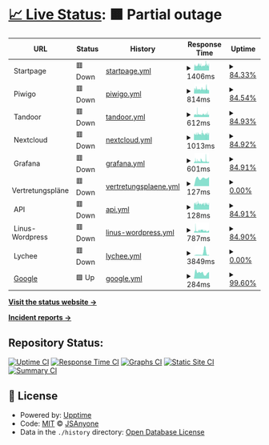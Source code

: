 # [📈 Live Status](https://JSAnyone.github.io/upptime): <!--live status--> **🟧 Partial outage**

<!--start: status pages-->
<!-- This summary is generated by Upptime (https://github.com/upptime/upptime) -->
<!-- Do not edit this manually, your changes will be overwritten -->
<!-- prettier-ignore -->
| URL | Status | History | Response Time | Uptime |
| --- | ------ | ------- | ------------- | ------ |
| <img alt="" src="https://icons.duckduckgo.com/ip3/null.ico" height="13"> Startpage | 🟥 Down | [startpage.yml](https://github.com/jscmidt/upptime/commits/HEAD/history/startpage.yml) | <details><summary><img alt="Response time graph" src="./graphs/startpage/response-time-week.png" height="20"> 1406ms</summary><br><a href="https://JSAnyone.github.io/upptime/history/startpage"><img alt="Response time 1229" src="https://img.shields.io/endpoint?url=https%3A%2F%2Fraw.githubusercontent.com%2Fjscmidt%2Fupptime%2FHEAD%2Fapi%2Fstartpage%2Fresponse-time.json"></a><br><a href="https://JSAnyone.github.io/upptime/history/startpage"><img alt="24-hour response time 1359" src="https://img.shields.io/endpoint?url=https%3A%2F%2Fraw.githubusercontent.com%2Fjscmidt%2Fupptime%2FHEAD%2Fapi%2Fstartpage%2Fresponse-time-day.json"></a><br><a href="https://JSAnyone.github.io/upptime/history/startpage"><img alt="7-day response time 1406" src="https://img.shields.io/endpoint?url=https%3A%2F%2Fraw.githubusercontent.com%2Fjscmidt%2Fupptime%2FHEAD%2Fapi%2Fstartpage%2Fresponse-time-week.json"></a><br><a href="https://JSAnyone.github.io/upptime/history/startpage"><img alt="30-day response time 1336" src="https://img.shields.io/endpoint?url=https%3A%2F%2Fraw.githubusercontent.com%2Fjscmidt%2Fupptime%2FHEAD%2Fapi%2Fstartpage%2Fresponse-time-month.json"></a><br><a href="https://JSAnyone.github.io/upptime/history/startpage"><img alt="1-year response time 1232" src="https://img.shields.io/endpoint?url=https%3A%2F%2Fraw.githubusercontent.com%2Fjscmidt%2Fupptime%2FHEAD%2Fapi%2Fstartpage%2Fresponse-time-year.json"></a></details> | <details><summary><a href="https://JSAnyone.github.io/upptime/history/startpage">84.33%</a></summary><a href="https://JSAnyone.github.io/upptime/history/startpage"><img alt="All-time uptime 99.62%" src="https://img.shields.io/endpoint?url=https%3A%2F%2Fraw.githubusercontent.com%2Fjscmidt%2Fupptime%2FHEAD%2Fapi%2Fstartpage%2Fuptime.json"></a><br><a href="https://JSAnyone.github.io/upptime/history/startpage"><img alt="24-hour uptime 88.16%" src="https://img.shields.io/endpoint?url=https%3A%2F%2Fraw.githubusercontent.com%2Fjscmidt%2Fupptime%2FHEAD%2Fapi%2Fstartpage%2Fuptime-day.json"></a><br><a href="https://JSAnyone.github.io/upptime/history/startpage"><img alt="7-day uptime 84.33%" src="https://img.shields.io/endpoint?url=https%3A%2F%2Fraw.githubusercontent.com%2Fjscmidt%2Fupptime%2FHEAD%2Fapi%2Fstartpage%2Fuptime-week.json"></a><br><a href="https://JSAnyone.github.io/upptime/history/startpage"><img alt="30-day uptime 90.03%" src="https://img.shields.io/endpoint?url=https%3A%2F%2Fraw.githubusercontent.com%2Fjscmidt%2Fupptime%2FHEAD%2Fapi%2Fstartpage%2Fuptime-month.json"></a><br><a href="https://JSAnyone.github.io/upptime/history/startpage"><img alt="1-year uptime 99.17%" src="https://img.shields.io/endpoint?url=https%3A%2F%2Fraw.githubusercontent.com%2Fjscmidt%2Fupptime%2FHEAD%2Fapi%2Fstartpage%2Fuptime-year.json"></a></details>
| <img alt="" src="https://icons.duckduckgo.com/ip3/null.ico" height="13"> Piwigo | 🟥 Down | [piwigo.yml](https://github.com/jscmidt/upptime/commits/HEAD/history/piwigo.yml) | <details><summary><img alt="Response time graph" src="./graphs/piwigo/response-time-week.png" height="20"> 814ms</summary><br><a href="https://JSAnyone.github.io/upptime/history/piwigo"><img alt="Response time 674" src="https://img.shields.io/endpoint?url=https%3A%2F%2Fraw.githubusercontent.com%2Fjscmidt%2Fupptime%2FHEAD%2Fapi%2Fpiwigo%2Fresponse-time.json"></a><br><a href="https://JSAnyone.github.io/upptime/history/piwigo"><img alt="24-hour response time 956" src="https://img.shields.io/endpoint?url=https%3A%2F%2Fraw.githubusercontent.com%2Fjscmidt%2Fupptime%2FHEAD%2Fapi%2Fpiwigo%2Fresponse-time-day.json"></a><br><a href="https://JSAnyone.github.io/upptime/history/piwigo"><img alt="7-day response time 814" src="https://img.shields.io/endpoint?url=https%3A%2F%2Fraw.githubusercontent.com%2Fjscmidt%2Fupptime%2FHEAD%2Fapi%2Fpiwigo%2Fresponse-time-week.json"></a><br><a href="https://JSAnyone.github.io/upptime/history/piwigo"><img alt="30-day response time 806" src="https://img.shields.io/endpoint?url=https%3A%2F%2Fraw.githubusercontent.com%2Fjscmidt%2Fupptime%2FHEAD%2Fapi%2Fpiwigo%2Fresponse-time-month.json"></a><br><a href="https://JSAnyone.github.io/upptime/history/piwigo"><img alt="1-year response time 678" src="https://img.shields.io/endpoint?url=https%3A%2F%2Fraw.githubusercontent.com%2Fjscmidt%2Fupptime%2FHEAD%2Fapi%2Fpiwigo%2Fresponse-time-year.json"></a></details> | <details><summary><a href="https://JSAnyone.github.io/upptime/history/piwigo">84.54%</a></summary><a href="https://JSAnyone.github.io/upptime/history/piwigo"><img alt="All-time uptime 99.62%" src="https://img.shields.io/endpoint?url=https%3A%2F%2Fraw.githubusercontent.com%2Fjscmidt%2Fupptime%2FHEAD%2Fapi%2Fpiwigo%2Fuptime.json"></a><br><a href="https://JSAnyone.github.io/upptime/history/piwigo"><img alt="24-hour uptime 88.15%" src="https://img.shields.io/endpoint?url=https%3A%2F%2Fraw.githubusercontent.com%2Fjscmidt%2Fupptime%2FHEAD%2Fapi%2Fpiwigo%2Fuptime-day.json"></a><br><a href="https://JSAnyone.github.io/upptime/history/piwigo"><img alt="7-day uptime 84.54%" src="https://img.shields.io/endpoint?url=https%3A%2F%2Fraw.githubusercontent.com%2Fjscmidt%2Fupptime%2FHEAD%2Fapi%2Fpiwigo%2Fuptime-week.json"></a><br><a href="https://JSAnyone.github.io/upptime/history/piwigo"><img alt="30-day uptime 90.04%" src="https://img.shields.io/endpoint?url=https%3A%2F%2Fraw.githubusercontent.com%2Fjscmidt%2Fupptime%2FHEAD%2Fapi%2Fpiwigo%2Fuptime-month.json"></a><br><a href="https://JSAnyone.github.io/upptime/history/piwigo"><img alt="1-year uptime 99.17%" src="https://img.shields.io/endpoint?url=https%3A%2F%2Fraw.githubusercontent.com%2Fjscmidt%2Fupptime%2FHEAD%2Fapi%2Fpiwigo%2Fuptime-year.json"></a></details>
| <img alt="" src="https://icons.duckduckgo.com/ip3/null.ico" height="13"> Tandoor | 🟥 Down | [tandoor.yml](https://github.com/jscmidt/upptime/commits/HEAD/history/tandoor.yml) | <details><summary><img alt="Response time graph" src="./graphs/tandoor/response-time-week.png" height="20"> 612ms</summary><br><a href="https://JSAnyone.github.io/upptime/history/tandoor"><img alt="Response time 572" src="https://img.shields.io/endpoint?url=https%3A%2F%2Fraw.githubusercontent.com%2Fjscmidt%2Fupptime%2FHEAD%2Fapi%2Ftandoor%2Fresponse-time.json"></a><br><a href="https://JSAnyone.github.io/upptime/history/tandoor"><img alt="24-hour response time 731" src="https://img.shields.io/endpoint?url=https%3A%2F%2Fraw.githubusercontent.com%2Fjscmidt%2Fupptime%2FHEAD%2Fapi%2Ftandoor%2Fresponse-time-day.json"></a><br><a href="https://JSAnyone.github.io/upptime/history/tandoor"><img alt="7-day response time 612" src="https://img.shields.io/endpoint?url=https%3A%2F%2Fraw.githubusercontent.com%2Fjscmidt%2Fupptime%2FHEAD%2Fapi%2Ftandoor%2Fresponse-time-week.json"></a><br><a href="https://JSAnyone.github.io/upptime/history/tandoor"><img alt="30-day response time 604" src="https://img.shields.io/endpoint?url=https%3A%2F%2Fraw.githubusercontent.com%2Fjscmidt%2Fupptime%2FHEAD%2Fapi%2Ftandoor%2Fresponse-time-month.json"></a><br><a href="https://JSAnyone.github.io/upptime/history/tandoor"><img alt="1-year response time 576" src="https://img.shields.io/endpoint?url=https%3A%2F%2Fraw.githubusercontent.com%2Fjscmidt%2Fupptime%2FHEAD%2Fapi%2Ftandoor%2Fresponse-time-year.json"></a></details> | <details><summary><a href="https://JSAnyone.github.io/upptime/history/tandoor">84.93%</a></summary><a href="https://JSAnyone.github.io/upptime/history/tandoor"><img alt="All-time uptime 99.62%" src="https://img.shields.io/endpoint?url=https%3A%2F%2Fraw.githubusercontent.com%2Fjscmidt%2Fupptime%2FHEAD%2Fapi%2Ftandoor%2Fuptime.json"></a><br><a href="https://JSAnyone.github.io/upptime/history/tandoor"><img alt="24-hour uptime 88.14%" src="https://img.shields.io/endpoint?url=https%3A%2F%2Fraw.githubusercontent.com%2Fjscmidt%2Fupptime%2FHEAD%2Fapi%2Ftandoor%2Fuptime-day.json"></a><br><a href="https://JSAnyone.github.io/upptime/history/tandoor"><img alt="7-day uptime 84.93%" src="https://img.shields.io/endpoint?url=https%3A%2F%2Fraw.githubusercontent.com%2Fjscmidt%2Fupptime%2FHEAD%2Fapi%2Ftandoor%2Fuptime-week.json"></a><br><a href="https://JSAnyone.github.io/upptime/history/tandoor"><img alt="30-day uptime 90.13%" src="https://img.shields.io/endpoint?url=https%3A%2F%2Fraw.githubusercontent.com%2Fjscmidt%2Fupptime%2FHEAD%2Fapi%2Ftandoor%2Fuptime-month.json"></a><br><a href="https://JSAnyone.github.io/upptime/history/tandoor"><img alt="1-year uptime 99.18%" src="https://img.shields.io/endpoint?url=https%3A%2F%2Fraw.githubusercontent.com%2Fjscmidt%2Fupptime%2FHEAD%2Fapi%2Ftandoor%2Fuptime-year.json"></a></details>
| <img alt="" src="https://icons.duckduckgo.com/ip3/null.ico" height="13"> Nextcloud | 🟥 Down | [nextcloud.yml](https://github.com/jscmidt/upptime/commits/HEAD/history/nextcloud.yml) | <details><summary><img alt="Response time graph" src="./graphs/nextcloud/response-time-week.png" height="20"> 1013ms</summary><br><a href="https://JSAnyone.github.io/upptime/history/nextcloud"><img alt="Response time 711" src="https://img.shields.io/endpoint?url=https%3A%2F%2Fraw.githubusercontent.com%2Fjscmidt%2Fupptime%2FHEAD%2Fapi%2Fnextcloud%2Fresponse-time.json"></a><br><a href="https://JSAnyone.github.io/upptime/history/nextcloud"><img alt="24-hour response time 1061" src="https://img.shields.io/endpoint?url=https%3A%2F%2Fraw.githubusercontent.com%2Fjscmidt%2Fupptime%2FHEAD%2Fapi%2Fnextcloud%2Fresponse-time-day.json"></a><br><a href="https://JSAnyone.github.io/upptime/history/nextcloud"><img alt="7-day response time 1013" src="https://img.shields.io/endpoint?url=https%3A%2F%2Fraw.githubusercontent.com%2Fjscmidt%2Fupptime%2FHEAD%2Fapi%2Fnextcloud%2Fresponse-time-week.json"></a><br><a href="https://JSAnyone.github.io/upptime/history/nextcloud"><img alt="30-day response time 882" src="https://img.shields.io/endpoint?url=https%3A%2F%2Fraw.githubusercontent.com%2Fjscmidt%2Fupptime%2FHEAD%2Fapi%2Fnextcloud%2Fresponse-time-month.json"></a><br><a href="https://JSAnyone.github.io/upptime/history/nextcloud"><img alt="1-year response time 742" src="https://img.shields.io/endpoint?url=https%3A%2F%2Fraw.githubusercontent.com%2Fjscmidt%2Fupptime%2FHEAD%2Fapi%2Fnextcloud%2Fresponse-time-year.json"></a></details> | <details><summary><a href="https://JSAnyone.github.io/upptime/history/nextcloud">84.92%</a></summary><a href="https://JSAnyone.github.io/upptime/history/nextcloud"><img alt="All-time uptime 80.85%" src="https://img.shields.io/endpoint?url=https%3A%2F%2Fraw.githubusercontent.com%2Fjscmidt%2Fupptime%2FHEAD%2Fapi%2Fnextcloud%2Fuptime.json"></a><br><a href="https://JSAnyone.github.io/upptime/history/nextcloud"><img alt="24-hour uptime 88.13%" src="https://img.shields.io/endpoint?url=https%3A%2F%2Fraw.githubusercontent.com%2Fjscmidt%2Fupptime%2FHEAD%2Fapi%2Fnextcloud%2Fuptime-day.json"></a><br><a href="https://JSAnyone.github.io/upptime/history/nextcloud"><img alt="7-day uptime 84.92%" src="https://img.shields.io/endpoint?url=https%3A%2F%2Fraw.githubusercontent.com%2Fjscmidt%2Fupptime%2FHEAD%2Fapi%2Fnextcloud%2Fuptime-week.json"></a><br><a href="https://JSAnyone.github.io/upptime/history/nextcloud"><img alt="30-day uptime 23.87%" src="https://img.shields.io/endpoint?url=https%3A%2F%2Fraw.githubusercontent.com%2Fjscmidt%2Fupptime%2FHEAD%2Fapi%2Fnextcloud%2Fuptime-month.json"></a><br><a href="https://JSAnyone.github.io/upptime/history/nextcloud"><img alt="1-year uptime 58.12%" src="https://img.shields.io/endpoint?url=https%3A%2F%2Fraw.githubusercontent.com%2Fjscmidt%2Fupptime%2FHEAD%2Fapi%2Fnextcloud%2Fuptime-year.json"></a></details>
| <img alt="" src="https://icons.duckduckgo.com/ip3/null.ico" height="13"> Grafana | 🟥 Down | [grafana.yml](https://github.com/jscmidt/upptime/commits/HEAD/history/grafana.yml) | <details><summary><img alt="Response time graph" src="./graphs/grafana/response-time-week.png" height="20"> 601ms</summary><br><a href="https://JSAnyone.github.io/upptime/history/grafana"><img alt="Response time 515" src="https://img.shields.io/endpoint?url=https%3A%2F%2Fraw.githubusercontent.com%2Fjscmidt%2Fupptime%2FHEAD%2Fapi%2Fgrafana%2Fresponse-time.json"></a><br><a href="https://JSAnyone.github.io/upptime/history/grafana"><img alt="24-hour response time 474" src="https://img.shields.io/endpoint?url=https%3A%2F%2Fraw.githubusercontent.com%2Fjscmidt%2Fupptime%2FHEAD%2Fapi%2Fgrafana%2Fresponse-time-day.json"></a><br><a href="https://JSAnyone.github.io/upptime/history/grafana"><img alt="7-day response time 601" src="https://img.shields.io/endpoint?url=https%3A%2F%2Fraw.githubusercontent.com%2Fjscmidt%2Fupptime%2FHEAD%2Fapi%2Fgrafana%2Fresponse-time-week.json"></a><br><a href="https://JSAnyone.github.io/upptime/history/grafana"><img alt="30-day response time 536" src="https://img.shields.io/endpoint?url=https%3A%2F%2Fraw.githubusercontent.com%2Fjscmidt%2Fupptime%2FHEAD%2Fapi%2Fgrafana%2Fresponse-time-month.json"></a><br><a href="https://JSAnyone.github.io/upptime/history/grafana"><img alt="1-year response time 516" src="https://img.shields.io/endpoint?url=https%3A%2F%2Fraw.githubusercontent.com%2Fjscmidt%2Fupptime%2FHEAD%2Fapi%2Fgrafana%2Fresponse-time-year.json"></a></details> | <details><summary><a href="https://JSAnyone.github.io/upptime/history/grafana">84.91%</a></summary><a href="https://JSAnyone.github.io/upptime/history/grafana"><img alt="All-time uptime 99.62%" src="https://img.shields.io/endpoint?url=https%3A%2F%2Fraw.githubusercontent.com%2Fjscmidt%2Fupptime%2FHEAD%2Fapi%2Fgrafana%2Fuptime.json"></a><br><a href="https://JSAnyone.github.io/upptime/history/grafana"><img alt="24-hour uptime 88.12%" src="https://img.shields.io/endpoint?url=https%3A%2F%2Fraw.githubusercontent.com%2Fjscmidt%2Fupptime%2FHEAD%2Fapi%2Fgrafana%2Fuptime-day.json"></a><br><a href="https://JSAnyone.github.io/upptime/history/grafana"><img alt="7-day uptime 84.91%" src="https://img.shields.io/endpoint?url=https%3A%2F%2Fraw.githubusercontent.com%2Fjscmidt%2Fupptime%2FHEAD%2Fapi%2Fgrafana%2Fuptime-week.json"></a><br><a href="https://JSAnyone.github.io/upptime/history/grafana"><img alt="30-day uptime 89.97%" src="https://img.shields.io/endpoint?url=https%3A%2F%2Fraw.githubusercontent.com%2Fjscmidt%2Fupptime%2FHEAD%2Fapi%2Fgrafana%2Fuptime-month.json"></a><br><a href="https://JSAnyone.github.io/upptime/history/grafana"><img alt="1-year uptime 99.16%" src="https://img.shields.io/endpoint?url=https%3A%2F%2Fraw.githubusercontent.com%2Fjscmidt%2Fupptime%2FHEAD%2Fapi%2Fgrafana%2Fuptime-year.json"></a></details>
| <img alt="" src="https://icons.duckduckgo.com/ip3/null.ico" height="13"> Vertretungspläne | 🟥 Down | [vertretungsplaene.yml](https://github.com/jscmidt/upptime/commits/HEAD/history/vertretungsplaene.yml) | <details><summary><img alt="Response time graph" src="./graphs/vertretungsplaene/response-time-week.png" height="20"> 127ms</summary><br><a href="https://JSAnyone.github.io/upptime/history/vertretungsplaene"><img alt="Response time 183" src="https://img.shields.io/endpoint?url=https%3A%2F%2Fraw.githubusercontent.com%2Fjscmidt%2Fupptime%2FHEAD%2Fapi%2Fvertretungsplaene%2Fresponse-time.json"></a><br><a href="https://JSAnyone.github.io/upptime/history/vertretungsplaene"><img alt="24-hour response time 0" src="https://img.shields.io/endpoint?url=https%3A%2F%2Fraw.githubusercontent.com%2Fjscmidt%2Fupptime%2FHEAD%2Fapi%2Fvertretungsplaene%2Fresponse-time-day.json"></a><br><a href="https://JSAnyone.github.io/upptime/history/vertretungsplaene"><img alt="7-day response time 127" src="https://img.shields.io/endpoint?url=https%3A%2F%2Fraw.githubusercontent.com%2Fjscmidt%2Fupptime%2FHEAD%2Fapi%2Fvertretungsplaene%2Fresponse-time-week.json"></a><br><a href="https://JSAnyone.github.io/upptime/history/vertretungsplaene"><img alt="30-day response time 373" src="https://img.shields.io/endpoint?url=https%3A%2F%2Fraw.githubusercontent.com%2Fjscmidt%2Fupptime%2FHEAD%2Fapi%2Fvertretungsplaene%2Fresponse-time-month.json"></a><br><a href="https://JSAnyone.github.io/upptime/history/vertretungsplaene"><img alt="1-year response time 201" src="https://img.shields.io/endpoint?url=https%3A%2F%2Fraw.githubusercontent.com%2Fjscmidt%2Fupptime%2FHEAD%2Fapi%2Fvertretungsplaene%2Fresponse-time-year.json"></a></details> | <details><summary><a href="https://JSAnyone.github.io/upptime/history/vertretungsplaene">0.00%</a></summary><a href="https://JSAnyone.github.io/upptime/history/vertretungsplaene"><img alt="All-time uptime 15.39%" src="https://img.shields.io/endpoint?url=https%3A%2F%2Fraw.githubusercontent.com%2Fjscmidt%2Fupptime%2FHEAD%2Fapi%2Fvertretungsplaene%2Fuptime.json"></a><br><a href="https://JSAnyone.github.io/upptime/history/vertretungsplaene"><img alt="24-hour uptime 0.00%" src="https://img.shields.io/endpoint?url=https%3A%2F%2Fraw.githubusercontent.com%2Fjscmidt%2Fupptime%2FHEAD%2Fapi%2Fvertretungsplaene%2Fuptime-day.json"></a><br><a href="https://JSAnyone.github.io/upptime/history/vertretungsplaene"><img alt="7-day uptime 0.00%" src="https://img.shields.io/endpoint?url=https%3A%2F%2Fraw.githubusercontent.com%2Fjscmidt%2Fupptime%2FHEAD%2Fapi%2Fvertretungsplaene%2Fuptime-week.json"></a><br><a href="https://JSAnyone.github.io/upptime/history/vertretungsplaene"><img alt="30-day uptime 1.38%" src="https://img.shields.io/endpoint?url=https%3A%2F%2Fraw.githubusercontent.com%2Fjscmidt%2Fupptime%2FHEAD%2Fapi%2Fvertretungsplaene%2Fuptime-month.json"></a><br><a href="https://JSAnyone.github.io/upptime/history/vertretungsplaene"><img alt="1-year uptime 0.00%" src="https://img.shields.io/endpoint?url=https%3A%2F%2Fraw.githubusercontent.com%2Fjscmidt%2Fupptime%2FHEAD%2Fapi%2Fvertretungsplaene%2Fuptime-year.json"></a></details>
| <img alt="" src="https://icons.duckduckgo.com/ip3/null.ico" height="13"> API | 🟥 Down | [api.yml](https://github.com/jscmidt/upptime/commits/HEAD/history/api.yml) | <details><summary><img alt="Response time graph" src="./graphs/api/response-time-week.png" height="20"> 128ms</summary><br><a href="https://JSAnyone.github.io/upptime/history/api"><img alt="Response time 125" src="https://img.shields.io/endpoint?url=https%3A%2F%2Fraw.githubusercontent.com%2Fjscmidt%2Fupptime%2FHEAD%2Fapi%2Fapi%2Fresponse-time.json"></a><br><a href="https://JSAnyone.github.io/upptime/history/api"><img alt="24-hour response time 127" src="https://img.shields.io/endpoint?url=https%3A%2F%2Fraw.githubusercontent.com%2Fjscmidt%2Fupptime%2FHEAD%2Fapi%2Fapi%2Fresponse-time-day.json"></a><br><a href="https://JSAnyone.github.io/upptime/history/api"><img alt="7-day response time 128" src="https://img.shields.io/endpoint?url=https%3A%2F%2Fraw.githubusercontent.com%2Fjscmidt%2Fupptime%2FHEAD%2Fapi%2Fapi%2Fresponse-time-week.json"></a><br><a href="https://JSAnyone.github.io/upptime/history/api"><img alt="30-day response time 123" src="https://img.shields.io/endpoint?url=https%3A%2F%2Fraw.githubusercontent.com%2Fjscmidt%2Fupptime%2FHEAD%2Fapi%2Fapi%2Fresponse-time-month.json"></a><br><a href="https://JSAnyone.github.io/upptime/history/api"><img alt="1-year response time 124" src="https://img.shields.io/endpoint?url=https%3A%2F%2Fraw.githubusercontent.com%2Fjscmidt%2Fupptime%2FHEAD%2Fapi%2Fapi%2Fresponse-time-year.json"></a></details> | <details><summary><a href="https://JSAnyone.github.io/upptime/history/api">84.91%</a></summary><a href="https://JSAnyone.github.io/upptime/history/api"><img alt="All-time uptime 99.61%" src="https://img.shields.io/endpoint?url=https%3A%2F%2Fraw.githubusercontent.com%2Fjscmidt%2Fupptime%2FHEAD%2Fapi%2Fapi%2Fuptime.json"></a><br><a href="https://JSAnyone.github.io/upptime/history/api"><img alt="24-hour uptime 88.11%" src="https://img.shields.io/endpoint?url=https%3A%2F%2Fraw.githubusercontent.com%2Fjscmidt%2Fupptime%2FHEAD%2Fapi%2Fapi%2Fuptime-day.json"></a><br><a href="https://JSAnyone.github.io/upptime/history/api"><img alt="7-day uptime 84.91%" src="https://img.shields.io/endpoint?url=https%3A%2F%2Fraw.githubusercontent.com%2Fjscmidt%2Fupptime%2FHEAD%2Fapi%2Fapi%2Fuptime-week.json"></a><br><a href="https://JSAnyone.github.io/upptime/history/api"><img alt="30-day uptime 89.89%" src="https://img.shields.io/endpoint?url=https%3A%2F%2Fraw.githubusercontent.com%2Fjscmidt%2Fupptime%2FHEAD%2Fapi%2Fapi%2Fuptime-month.json"></a><br><a href="https://JSAnyone.github.io/upptime/history/api"><img alt="1-year uptime 99.16%" src="https://img.shields.io/endpoint?url=https%3A%2F%2Fraw.githubusercontent.com%2Fjscmidt%2Fupptime%2FHEAD%2Fapi%2Fapi%2Fuptime-year.json"></a></details>
| <img alt="" src="https://icons.duckduckgo.com/ip3/null.ico" height="13"> Linus-Wordpress | 🟥 Down | [linus-wordpress.yml](https://github.com/jscmidt/upptime/commits/HEAD/history/linus-wordpress.yml) | <details><summary><img alt="Response time graph" src="./graphs/linus-wordpress/response-time-week.png" height="20"> 787ms</summary><br><a href="https://JSAnyone.github.io/upptime/history/linus-wordpress"><img alt="Response time 758" src="https://img.shields.io/endpoint?url=https%3A%2F%2Fraw.githubusercontent.com%2Fjscmidt%2Fupptime%2FHEAD%2Fapi%2Flinus-wordpress%2Fresponse-time.json"></a><br><a href="https://JSAnyone.github.io/upptime/history/linus-wordpress"><img alt="24-hour response time 955" src="https://img.shields.io/endpoint?url=https%3A%2F%2Fraw.githubusercontent.com%2Fjscmidt%2Fupptime%2FHEAD%2Fapi%2Flinus-wordpress%2Fresponse-time-day.json"></a><br><a href="https://JSAnyone.github.io/upptime/history/linus-wordpress"><img alt="7-day response time 787" src="https://img.shields.io/endpoint?url=https%3A%2F%2Fraw.githubusercontent.com%2Fjscmidt%2Fupptime%2FHEAD%2Fapi%2Flinus-wordpress%2Fresponse-time-week.json"></a><br><a href="https://JSAnyone.github.io/upptime/history/linus-wordpress"><img alt="30-day response time 778" src="https://img.shields.io/endpoint?url=https%3A%2F%2Fraw.githubusercontent.com%2Fjscmidt%2Fupptime%2FHEAD%2Fapi%2Flinus-wordpress%2Fresponse-time-month.json"></a><br><a href="https://JSAnyone.github.io/upptime/history/linus-wordpress"><img alt="1-year response time 759" src="https://img.shields.io/endpoint?url=https%3A%2F%2Fraw.githubusercontent.com%2Fjscmidt%2Fupptime%2FHEAD%2Fapi%2Flinus-wordpress%2Fresponse-time-year.json"></a></details> | <details><summary><a href="https://JSAnyone.github.io/upptime/history/linus-wordpress">84.90%</a></summary><a href="https://JSAnyone.github.io/upptime/history/linus-wordpress"><img alt="All-time uptime 99.62%" src="https://img.shields.io/endpoint?url=https%3A%2F%2Fraw.githubusercontent.com%2Fjscmidt%2Fupptime%2FHEAD%2Fapi%2Flinus-wordpress%2Fuptime.json"></a><br><a href="https://JSAnyone.github.io/upptime/history/linus-wordpress"><img alt="24-hour uptime 88.10%" src="https://img.shields.io/endpoint?url=https%3A%2F%2Fraw.githubusercontent.com%2Fjscmidt%2Fupptime%2FHEAD%2Fapi%2Flinus-wordpress%2Fuptime-day.json"></a><br><a href="https://JSAnyone.github.io/upptime/history/linus-wordpress"><img alt="7-day uptime 84.90%" src="https://img.shields.io/endpoint?url=https%3A%2F%2Fraw.githubusercontent.com%2Fjscmidt%2Fupptime%2FHEAD%2Fapi%2Flinus-wordpress%2Fuptime-week.json"></a><br><a href="https://JSAnyone.github.io/upptime/history/linus-wordpress"><img alt="30-day uptime 89.97%" src="https://img.shields.io/endpoint?url=https%3A%2F%2Fraw.githubusercontent.com%2Fjscmidt%2Fupptime%2FHEAD%2Fapi%2Flinus-wordpress%2Fuptime-month.json"></a><br><a href="https://JSAnyone.github.io/upptime/history/linus-wordpress"><img alt="1-year uptime 99.16%" src="https://img.shields.io/endpoint?url=https%3A%2F%2Fraw.githubusercontent.com%2Fjscmidt%2Fupptime%2FHEAD%2Fapi%2Flinus-wordpress%2Fuptime-year.json"></a></details>
| <img alt="" src="https://icons.duckduckgo.com/ip3/null.ico" height="13"> Lychee | 🟥 Down | [lychee.yml](https://github.com/jscmidt/upptime/commits/HEAD/history/lychee.yml) | <details><summary><img alt="Response time graph" src="./graphs/lychee/response-time-week.png" height="20"> 3849ms</summary><br><a href="https://JSAnyone.github.io/upptime/history/lychee"><img alt="Response time 1408" src="https://img.shields.io/endpoint?url=https%3A%2F%2Fraw.githubusercontent.com%2Fjscmidt%2Fupptime%2FHEAD%2Fapi%2Flychee%2Fresponse-time.json"></a><br><a href="https://JSAnyone.github.io/upptime/history/lychee"><img alt="24-hour response time 0" src="https://img.shields.io/endpoint?url=https%3A%2F%2Fraw.githubusercontent.com%2Fjscmidt%2Fupptime%2FHEAD%2Fapi%2Flychee%2Fresponse-time-day.json"></a><br><a href="https://JSAnyone.github.io/upptime/history/lychee"><img alt="7-day response time 3849" src="https://img.shields.io/endpoint?url=https%3A%2F%2Fraw.githubusercontent.com%2Fjscmidt%2Fupptime%2FHEAD%2Fapi%2Flychee%2Fresponse-time-week.json"></a><br><a href="https://JSAnyone.github.io/upptime/history/lychee"><img alt="30-day response time 2926" src="https://img.shields.io/endpoint?url=https%3A%2F%2Fraw.githubusercontent.com%2Fjscmidt%2Fupptime%2FHEAD%2Fapi%2Flychee%2Fresponse-time-month.json"></a><br><a href="https://JSAnyone.github.io/upptime/history/lychee"><img alt="1-year response time 1469" src="https://img.shields.io/endpoint?url=https%3A%2F%2Fraw.githubusercontent.com%2Fjscmidt%2Fupptime%2FHEAD%2Fapi%2Flychee%2Fresponse-time-year.json"></a></details> | <details><summary><a href="https://JSAnyone.github.io/upptime/history/lychee">0.00%</a></summary><a href="https://JSAnyone.github.io/upptime/history/lychee"><img alt="All-time uptime 83.23%" src="https://img.shields.io/endpoint?url=https%3A%2F%2Fraw.githubusercontent.com%2Fjscmidt%2Fupptime%2FHEAD%2Fapi%2Flychee%2Fuptime.json"></a><br><a href="https://JSAnyone.github.io/upptime/history/lychee"><img alt="24-hour uptime 0.00%" src="https://img.shields.io/endpoint?url=https%3A%2F%2Fraw.githubusercontent.com%2Fjscmidt%2Fupptime%2FHEAD%2Fapi%2Flychee%2Fuptime-day.json"></a><br><a href="https://JSAnyone.github.io/upptime/history/lychee"><img alt="7-day uptime 0.00%" src="https://img.shields.io/endpoint?url=https%3A%2F%2Fraw.githubusercontent.com%2Fjscmidt%2Fupptime%2FHEAD%2Fapi%2Flychee%2Fuptime-week.json"></a><br><a href="https://JSAnyone.github.io/upptime/history/lychee"><img alt="30-day uptime 1.38%" src="https://img.shields.io/endpoint?url=https%3A%2F%2Fraw.githubusercontent.com%2Fjscmidt%2Fupptime%2FHEAD%2Fapi%2Flychee%2Fuptime-month.json"></a><br><a href="https://JSAnyone.github.io/upptime/history/lychee"><img alt="1-year uptime 63.34%" src="https://img.shields.io/endpoint?url=https%3A%2F%2Fraw.githubusercontent.com%2Fjscmidt%2Fupptime%2FHEAD%2Fapi%2Flychee%2Fuptime-year.json"></a></details>
| <img alt="" src="https://icons.duckduckgo.com/ip3/google.com.ico" height="13"> [Google](https://google.com) | 🟩 Up | [google.yml](https://github.com/jscmidt/upptime/commits/HEAD/history/google.yml) | <details><summary><img alt="Response time graph" src="./graphs/google/response-time-week.png" height="20"> 284ms</summary><br><a href="https://JSAnyone.github.io/upptime/history/google"><img alt="Response time 180" src="https://img.shields.io/endpoint?url=https%3A%2F%2Fraw.githubusercontent.com%2Fjscmidt%2Fupptime%2FHEAD%2Fapi%2Fgoogle%2Fresponse-time.json"></a><br><a href="https://JSAnyone.github.io/upptime/history/google"><img alt="24-hour response time 324" src="https://img.shields.io/endpoint?url=https%3A%2F%2Fraw.githubusercontent.com%2Fjscmidt%2Fupptime%2FHEAD%2Fapi%2Fgoogle%2Fresponse-time-day.json"></a><br><a href="https://JSAnyone.github.io/upptime/history/google"><img alt="7-day response time 284" src="https://img.shields.io/endpoint?url=https%3A%2F%2Fraw.githubusercontent.com%2Fjscmidt%2Fupptime%2FHEAD%2Fapi%2Fgoogle%2Fresponse-time-week.json"></a><br><a href="https://JSAnyone.github.io/upptime/history/google"><img alt="30-day response time 210" src="https://img.shields.io/endpoint?url=https%3A%2F%2Fraw.githubusercontent.com%2Fjscmidt%2Fupptime%2FHEAD%2Fapi%2Fgoogle%2Fresponse-time-month.json"></a><br><a href="https://JSAnyone.github.io/upptime/history/google"><img alt="1-year response time 175" src="https://img.shields.io/endpoint?url=https%3A%2F%2Fraw.githubusercontent.com%2Fjscmidt%2Fupptime%2FHEAD%2Fapi%2Fgoogle%2Fresponse-time-year.json"></a></details> | <details><summary><a href="https://JSAnyone.github.io/upptime/history/google">99.60%</a></summary><a href="https://JSAnyone.github.io/upptime/history/google"><img alt="All-time uptime 99.99%" src="https://img.shields.io/endpoint?url=https%3A%2F%2Fraw.githubusercontent.com%2Fjscmidt%2Fupptime%2FHEAD%2Fapi%2Fgoogle%2Fuptime.json"></a><br><a href="https://JSAnyone.github.io/upptime/history/google"><img alt="24-hour uptime 100.00%" src="https://img.shields.io/endpoint?url=https%3A%2F%2Fraw.githubusercontent.com%2Fjscmidt%2Fupptime%2FHEAD%2Fapi%2Fgoogle%2Fuptime-day.json"></a><br><a href="https://JSAnyone.github.io/upptime/history/google"><img alt="7-day uptime 99.60%" src="https://img.shields.io/endpoint?url=https%3A%2F%2Fraw.githubusercontent.com%2Fjscmidt%2Fupptime%2FHEAD%2Fapi%2Fgoogle%2Fuptime-week.json"></a><br><a href="https://JSAnyone.github.io/upptime/history/google"><img alt="30-day uptime 99.91%" src="https://img.shields.io/endpoint?url=https%3A%2F%2Fraw.githubusercontent.com%2Fjscmidt%2Fupptime%2FHEAD%2Fapi%2Fgoogle%2Fuptime-month.json"></a><br><a href="https://JSAnyone.github.io/upptime/history/google"><img alt="1-year uptime 99.98%" src="https://img.shields.io/endpoint?url=https%3A%2F%2Fraw.githubusercontent.com%2Fjscmidt%2Fupptime%2FHEAD%2Fapi%2Fgoogle%2Fuptime-year.json"></a></details>

<!--end: status pages-->

[**Visit the status website →**](https://JSAnyone.github.io/upptime)

[**Incident reports →**](https://github.com/JSAnyone/upptime/issues)

## Repository Status:

[![Uptime CI](https://github.com/JSAnyone/upptime/workflows/Uptime%20CI/badge.svg)](https://github.com/JSAnyone/upptime/actions?query=workflow%3A%22Uptime+CI%22)
[![Response Time CI](https://github.com/JSAnyone/upptime/workflows/Response%20Time%20CI/badge.svg)](https://github.com/JSAnyone/upptime/actions?query=workflow%3A%22Response+Time+CI%22)
[![Graphs CI](https://github.com/JSAnyone/upptime/workflows/Graphs%20CI/badge.svg)](https://github.com/JSAnyone/upptime/actions?query=workflow%3A%22Graphs+CI%22)
[![Static Site CI](https://github.com/JSAnyone/upptime/workflows/Static%20Site%20CI/badge.svg)](https://github.com/JSAnyone/upptime/actions?query=workflow%3A%22Static+Site+CI%22)
[![Summary CI](https://github.com/JSAnyone/upptime/workflows/Summary%20CI/badge.svg)](https://github.com/JSAnyone/upptime/actions?query=workflow%3A%22Summary+CI%22)

## 📄 License

- Powered by: [Upptime](https://github.com/upptime/upptime)
- Code: [MIT](./LICENSE) © [JSAnyone](https://JSAnyone.github.io/upptime)
- Data in the `./history` directory: [Open Database License](https://opendatacommons.org/licenses/odbl/1-0/)
